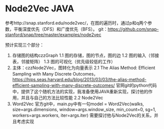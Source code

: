 # Node2Vec JAVA
参考http://snap.stanford.edu/node2vec/，在图的遍历时，通过p和q两个参数，平衡深度优先（DFS）和广度优先（BFS）。
git：https://github.com/snap-stanford/snap/tree/master/examples/node2vec

预计实现三个部分：
1. 存储图的结构czzGraph
  1.1 图的存储，图的节点，图的边
  1.2 图的输入（邻接表，邻接矩阵）
  1.3 图的可视化（优先级较低的工作）
2. 主体：czzNode2Vec，图转化为向量表示
  2.1 The Alias Method: Efficient Sampling with Many Discrete Outcomes，
      https://hips.seas.harvard.edu/blog/2013/03/03/the-alias-method-efficient-sampling-with-many-discrete-outcomes/
      官网git的python代码中，提供了这个随机方法的实现，我准备使用JAVA重新实现，探讨他的作用，并且与自己的方法比较性能
  2.2 Node2Vec
3. Word2Vec
  官方git中，main.py中有一句model = Word2Vec(walks, size=args.dimensions, window=args.window_size, min_count=0, sg=1, workers=args.workers, iter=args.iter)
  需要探讨他与Node2Vec的关系，并且考虑实现
